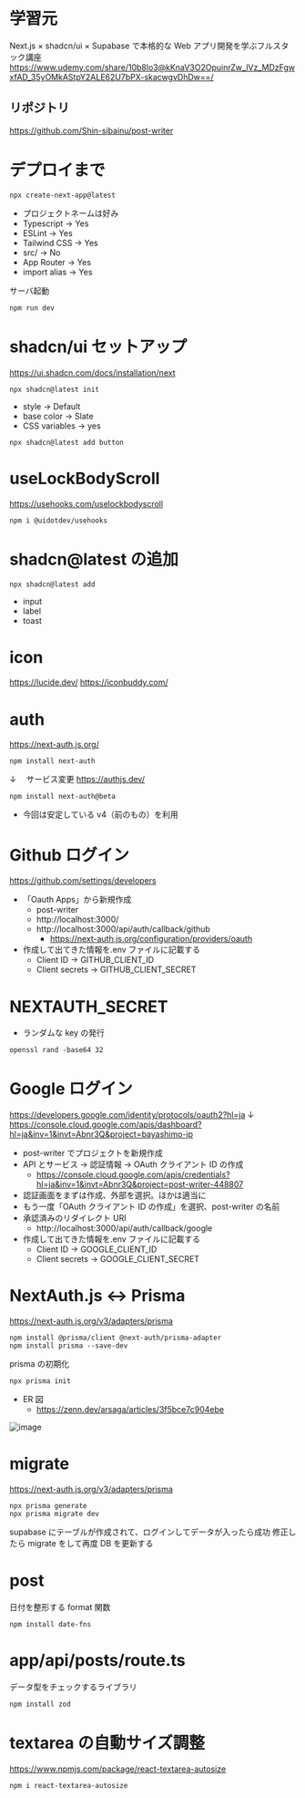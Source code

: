 # 学習元

Next.js × shadcn/ui × Supabase で本格的な Web アプリ開発を学ぶフルスタック講座
https://www.udemy.com/share/10b8lo3@kKnaV3O2OpuinrZw_lVz_MDzFgwxfAD_35yOMkAStpY2ALE62U7bPX-skacwgvDhDw==/

## リポジトリ

https://github.com/Shin-sibainu/post-writer

# デプロイまで

```
npx create-next-app@latest
```

- プロジェクトネームは好み
- Typescript -> Yes
- ESLint -> Yes
- Tailwind CSS -> Yes
- src/ -> No
- App Router -> Yes
- import alias -> Yes

サーバ起動

```
npm run dev
```

# shadcn/ui セットアップ

https://ui.shadcn.com/docs/installation/next

```
npx shadcn@latest init
```

- style -> Default
- base color -> Slate
- CSS variables -> yes

```
npx shadcn@latest add button
```

# useLockBodyScroll

https://usehooks.com/uselockbodyscroll

```
npm i @uidotdev/usehooks
```

# shadcn@latest の追加

```
npx shadcn@latest add
```

- input
- label
- toast

# icon

https://lucide.dev/
https://iconbuddy.com/

# auth

https://next-auth.js.org/

```
npm install next-auth
```

↓ 　サービス変更
https://authjs.dev/

```
npm install next-auth@beta
```

- 今回は安定している v4（前のもの）を利用

# Github ログイン

https://github.com/settings/developers

- 「Oauth Apps」から新規作成
  - post-writer
  - http://localhost:3000/
  - http://localhost:3000/api/auth/callback/github
    - https://next-auth.js.org/configuration/providers/oauth
- 作成して出てきた情報を.env ファイルに記載する
  - Client ID -> GITHUB_CLIENT_ID
  - Client secrets -> GITHUB_CLIENT_SECRET

# NEXTAUTH_SECRET

- ランダムな key の発行

```
openssl rand -base64 32
```

# Google ログイン

https://developers.google.com/identity/protocols/oauth2?hl=ja
↓
https://console.cloud.google.com/apis/dashboard?hl=ja&inv=1&invt=Abnr3Q&project=bayashimo-jp

- post-writer でプロジェクトを新規作成
- API とサービス -> 認証情報 -> OAuth クライアント ID の作成
  - https://console.cloud.google.com/apis/credentials?hl=ja&inv=1&invt=Abnr3Q&project=post-writer-448807
- 認証画面をまずは作成、外部を選択。ほかは適当に
- もう一度「OAuth クライアント ID の作成」を選択、post-writer の名前
- 承認済みのリダイレクト URI
  - http://localhost:3000/api/auth/callback/google
- 作成して出てきた情報を.env ファイルに記載する
  - Client ID -> GOOGLE_CLIENT_ID
  - Client secrets -> GOOGLE_CLIENT_SECRET

# NextAuth.js <-> Prisma

https://next-auth.js.org/v3/adapters/prisma

```
npm install @prisma/client @next-auth/prisma-adapter
npm install prisma --save-dev
```

prisma の初期化

```
npx prisma init
```

- ER 図
  - https://zenn.dev/arsaga/articles/3f5bce7c904ebe

![image](https://storage.googleapis.com/zenn-user-upload/7bb366c0e368-20230531.png)

# migrate

https://next-auth.js.org/v3/adapters/prisma

```
npx prisma generate
npx prisma migrate dev
```

supabase にテーブルが作成されて、ログインしてデータが入ったら成功
修正したら migrate をして再度 DB を更新する

# post

日付を整形する format 関数

```
npm install date-fns
```

# app/api/posts/route.ts

データ型をチェックするライブラリ

```
npm install zod
```

# textarea の自動サイズ調整

https://www.npmjs.com/package/react-textarea-autosize

```
npm i react-textarea-autosize
```
